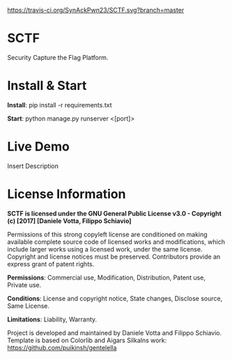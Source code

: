 https://travis-ci.org/SynAckPwn23/SCTF.svg?branch=master

# SCTF
Security Capture the Flag Platform.

# Install & Start
<b>Install</b>: pip install -r requirements.txt

<b>Start</b>: python manage.py runserver <[port]>

# Live Demo
Insert Description

# License Information
<b>SCTF is licensed under the GNU General Public License v3.0 - Copyright (c) [2017] [Daniele Votta, Filippo Schiavio]</b>

Permissions of this strong copyleft license are conditioned on making available complete source code of licensed works and modifications, which include larger works using a licensed work, under the same license. Copyright and license notices must be preserved. Contributors provide an express grant of patent rights.

<b>Permissions</b>: Commercial use, Modification, Distribution, Patent use, Private use.

<b>Conditions</b>: License and copyright notice, State changes, Disclose source, Same License.

<b>Limitations</b>: Liability, Warranty.

Project is developed and maintained by Daniele Votta and Filippo Schiavio.
Template is based on Colorlib and Aigars Silkalns work: https://github.com/puikinsh/gentelella

